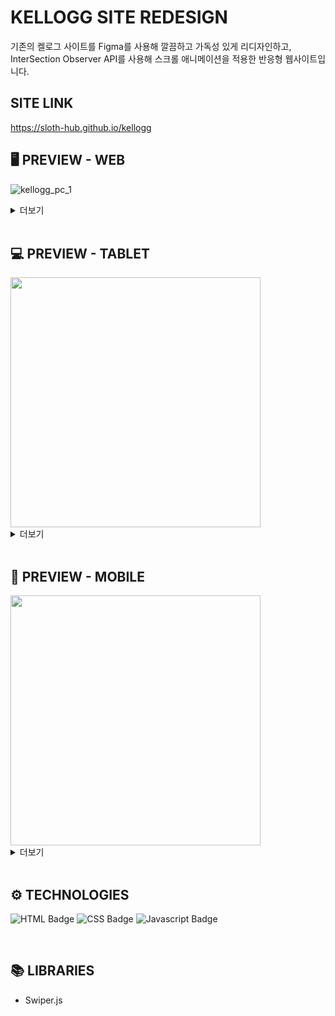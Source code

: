 # KELLOGG SITE REDESIGN

기존의 켈로그 사이트를 Figma를 사용해 깔끔하고 가독성 있게 리디자인하고,
InterSection Observer API를 사용해 스크롤 애니메이션을 적용한 반응형 웹사이트입니다.

## SITE LINK

https://sloth-hub.github.io/kellogg

## 🖥 PREVIEW - **WEB**
![kellogg_pc_1](https://github.com/sloth-hub/kellogg/assets/53851248/13cffea5-84d3-4892-af54-05e5d8d643fc)

<details>
<summary>더보기</summary>

![kellogg_pc_2](https://github.com/sloth-hub/kellogg/assets/53851248/5ab389f4-00de-468a-a870-284750aae6d6)
![kellogg_pc_3](https://github.com/sloth-hub/kellogg/assets/53851248/1d7d5067-7a36-46ab-a7f4-a62720f450cc)
![kellogg_pc_4](https://github.com/sloth-hub/kellogg/assets/53851248/bd555a7f-520b-41f2-ae8f-54a63820c46e)
![kellogg_pc_5](https://github.com/sloth-hub/kellogg/assets/53851248/046be0ac-4f0d-4c97-9040-e386ca3ba210)
</details>

<br>

## 💻 PREVIEW - **TABLET**

<img src="https://github.com/sloth-hub/kellogg/assets/53851248/ab7b69dd-a616-4af8-bd49-92d0469d432b" width="400"/>

<details>
<summary>더보기</summary>

<img src="https://github.com/sloth-hub/kellogg/assets/53851248/d6b1a83e-ddf8-45f6-a3f9-0e2055f4c7f9" width="400"/>
<img src="https://github.com/sloth-hub/kellogg/assets/53851248/9192b9b1-cf23-43a6-9a70-cad7b39ef524" width="400"/>
<img src="https://github.com/sloth-hub/kellogg/assets/53851248/363a6fca-b4c7-4c46-b824-cb91e3231273" width="400"/>
<img src="https://github.com/sloth-hub/kellogg/assets/53851248/d3605c13-8d33-4f44-80c8-f3feb909def6" width="400"/>
</details>


<br>

## 📱 PREVIEW - **MOBILE**

<img src="https://github.com/sloth-hub/kellogg/assets/53851248/cfae3baf-1683-4024-8741-3ff55908c598" width="400"/>


<details>
<summary>더보기</summary>

<img src="https://github.com/sloth-hub/kellogg/assets/53851248/37409a80-3c48-4e87-a4e4-a733f2ef3516" width="400"/>
<img src="https://github.com/sloth-hub/kellogg/assets/53851248/9ffaadce-9058-454f-a8af-9a93d1aae6b9" width="400"/>
<img src="https://github.com/sloth-hub/kellogg/assets/53851248/4db907a7-11a2-4129-b589-df7bee3e3bd0" width="400"/>
<img src="https://github.com/sloth-hub/kellogg/assets/53851248/1bcf9be9-2286-46b5-aa75-e370ef9b4a47" width="400"/>
<img src="https://github.com/sloth-hub/kellogg/assets/53851248/3eddf0f6-abde-44c3-9b19-b450ad7b223e" width="400"/>
<img src="https://github.com/sloth-hub/kellogg/assets/53851248/d090c033-0182-4761-b0da-c44481655aa8" width="400"/>

</details>


<br/>

## ⚙ TECHNOLOGIES

![HTML Badge](https://img.shields.io/badge/html5-E34F26?style=for-the-badge&logo=html5&logoColor=white)
![CSS Badge](https://img.shields.io/badge/css3-1572B6?style=for-the-badge&logo=css3&logoColor=white)
![Javascript Badge](https://img.shields.io/badge/javascript-F7DF1E?style=for-the-badge&logo=javascript&logoColor=black)

<br/>

## 📚 LIBRARIES

- Swiper.js
